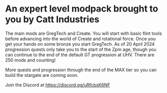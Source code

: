 # An expert level modpack brought to you by Catt Industries

The main mods are GregTech and Create. You will start with basic flint tools before advancing into the world of Create and rotational force. Once you get your hands on some bronze you start GregTech. As of 20 April 2024 progression quests only take you to the start of the Zpm age, though you can continue to the end of the default GT progression at UHV. There are 250 mods and counting!

More quests and progression through the end of the MAX tier so you can build the stargate are coming soon.

Join the Discord at <https://discord.gg/uRfcbsK6NF>
